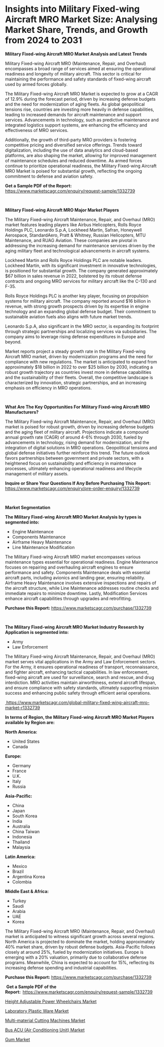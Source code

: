 <p><h1>Insights into Military Fixed-wing Aircraft MRO Market Size: Analysing Market Share, Trends, and Growth from 2024 to 2031</h1></p><p><strong>Military Fixed-wing Aircraft MRO Market Analysis and Latest Trends</strong></p>
<p><p>Military Fixed-wing Aircraft MRO (Maintenance, Repair, and Overhaul) encompasses a broad range of services aimed at ensuring the operational readiness and longevity of military aircraft. This sector is critical for maintaining the performance and safety standards of fixed-wing aircraft used by armed forces globally.</p><p>The Military Fixed-wing Aircraft MRO Market is expected to grow at a CAGR of 12.9% during the forecast period, driven by increasing defense budgets and the need for modernization of aging fleets. As global geopolitical tensions rise, countries are investing more heavily in defense capabilities, leading to increased demands for aircraft maintenance and support services. Advancements in technology, such as predictive maintenance and integrated logistics support systems, are enhancing the efficiency and effectiveness of MRO services.</p><p>Additionally, the growth of third-party MRO providers is fostering competitive pricing and diversified service offerings. Trends toward digitalization, including the use of data analytics and cloud-based platforms, are also shaping the market, allowing for improved management of maintenance schedules and reduced downtime. As armed forces continue to prioritize operational readiness, the Military Fixed-wing Aircraft MRO Market is poised for substantial growth, reflecting the ongoing commitment to defense and aviation safety.</p></p>
<p><strong>Get a Sample PDF of the Report:&nbsp;</strong> <a href="https://www.marketscagr.com/enquiry/request-sample/1332739?utm_campaign=1557&utm_medium=2&utm_source=Github&utm_content=ia&utm_term=12102024&utm_id=military-fixed-wing-aircraft-mro">https://www.marketscagr.com/enquiry/request-sample/1332739</a></p>
<p>&nbsp;</p>
<p><strong>Military Fixed-wing Aircraft MRO Major Market Players</strong></p>
<p><p>The Military Fixed-wing Aircraft Maintenance, Repair, and Overhaul (MRO) market features leading players like Airbus Helicopters, Rolls Royce Holdings PLC, Leonardo S.p.A, Lockheed Martin, Safran, Honeywell Aerospace, StandardAero, Pratt & Whitney, Russian Helicopters, MTU Maintenance, and RUAG Aviation. These companies are pivotal in addressing the increasing demand for maintenance services driven by the aging military fleet and technological advancements in aircraft systems.</p><p>Lockheed Martin and Rolls Royce Holdings PLC are notable leaders. Lockheed Martin, with its significant investment in innovative technologies, is positioned for substantial growth. The company generated approximately $67 billion in sales revenue in 2022, bolstered by its robust defense contracts and ongoing MRO services for military aircraft like the C-130 and F-35.</p><p>Rolls Royce Holdings PLC is another key player, focusing on propulsion systems for military aircraft. The company reported around $16 billion in revenue, with strong growth prospects driven by its expertise in engine technology and an expanding global defense budget. Their commitment to sustainable aviation fuels also aligns with future market trends.</p><p>Leonardo S.p.A, also significant in the MRO sector, is expanding its footprint through strategic partnerships and localizing services via subsidiaries. The company aims to leverage rising defense expenditures in Europe and beyond.</p><p>Market reports project a steady growth rate in the Military Fixed-wing Aircraft MRO market, driven by modernization programs and the need for compliance with new regulations. The market is anticipated to expand from approximately $18 billion in 2022 to over $25 billion by 2030, indicating a robust growth trajectory as countries invest more in defense capabilities and the sustainability of their fleets. Overall, the competitive landscape is characterized by innovation, strategic partnerships, and an increasing emphasis on efficiency in MRO operations.</p></p>
<p>&nbsp;</p>
<p><strong>What Are The Key Opportunities For Military Fixed-wing Aircraft MRO Manufacturers?</strong></p>
<p><p>The Military Fixed-wing Aircraft Maintenance, Repair, and Overhaul (MRO) market is poised for robust growth, driven by increasing defense budgets and the aging fleet of military aircraft. Projections indicate a compound annual growth rate (CAGR) of around 4-6% through 2030, fueled by advancements in technology, rising demand for modernization, and the integration of digital solutions in MRO operations. Geopolitical tensions and global defense initiatives further reinforce this trend. The future outlook favors partnerships between government and private sectors, with a heightened focus on sustainability and efficiency in maintenance processes, ultimately enhancing operational readiness and lifecycle management of military assets.</p></p>
<p><strong>Inquire or Share Your Questions If Any Before Purchasing This Report:</strong> <a href="https://www.marketscagr.com/enquiry/pre-order-enquiry/1332739?utm_campaign=1557&utm_medium=2&utm_source=Github&utm_content=ia&utm_term=12102024&utm_id=military-fixed-wing-aircraft-mro">https://www.marketscagr.com/enquiry/pre-order-enquiry/1332739</a></p>
<p>&nbsp;</p>
<p><strong>Market Segmentation</strong></p>
<p><strong>The Military Fixed-wing Aircraft MRO Market Analysis by types is segmented into:</strong></p>
<p><ul><li>Engine Maintenance</li><li>Components Maintenance</li><li>Airframe Heavy Maintenance</li><li>Line Maintenance Modification</li></ul></p>
<p><p>The Military Fixed-wing Aircraft MRO market encompasses various maintenance types essential for operational readiness. Engine Maintenance focuses on repairing and overhauling aircraft engines to ensure performance and safety. Components Maintenance deals with essential aircraft parts, including avionics and landing gear, ensuring reliability. Airframe Heavy Maintenance involves extensive inspections and repairs of the aircraft structure, while Line Maintenance addresses routine checks and immediate repairs to minimize downtime. Lastly, Modification Services enhance aircraft capabilities through upgrades and retrofitting.</p></p>
<p><strong>Purchase this Report:&nbsp;</strong><a href="https://www.marketscagr.com/purchase/1332739?utm_campaign=1557&utm_medium=2&utm_source=Github&utm_content=ia&utm_term=12102024&utm_id=military-fixed-wing-aircraft-mro">https://www.marketscagr.com/purchase/1332739</a></p>
<p>&nbsp;</p>
<p><strong>The Military Fixed-wing Aircraft MRO Market Industry Research by Application is segmented into:</strong></p>
<p><ul><li>Army</li><li>Law Enforcement</li></ul></p>
<p><p>The Military Fixed-wing Aircraft Maintenance, Repair, and Overhaul (MRO) market serves vital applications in the Army and Law Enforcement sectors. For the Army, it ensures operational readiness of transport, reconnaissance, and fighter aircraft, enhancing tactical capabilities. In law enforcement, fixed-wing aircraft are used for surveillance, search and rescue, and drug interdiction. MRO activities maintain airworthiness, extend aircraft lifespan, and ensure compliance with safety standards, ultimately supporting mission success and enhancing public safety through efficient aerial operations.</p></p>
<p><a href="https://www.marketscagr.com/global-military-fixed-wing-aircraft-mro-market-r1332739?utm_campaign=1557&utm_medium=2&utm_source=Github&utm_content=ia&utm_term=12102024&utm_id=military-fixed-wing-aircraft-mro">&nbsp;https://www.marketscagr.com/global-military-fixed-wing-aircraft-mro-market-r1332739</a></p>
<p><strong>In terms of Region, the Military Fixed-wing Aircraft MRO Market Players available by Region are:</strong></p>
<p>
    <p> <strong> North America: </strong>
        <ul>
            <li>United States</li>
            <li>Canada</li>
        </ul>
        </p> 
    <p> <strong> Europe: </strong>
        <ul>
            <li>Germany</li>
            <li>France</li>
            <li>U.K.</li>
            <li>Italy</li>
            <li>Russia</li>
        </ul>
        </p> 
    <p> <strong> Asia-Pacific: </strong>
        <ul>
            <li>China</li>
            <li>Japan</li>
            <li>South Korea</li>
            <li>India</li>
            <li>Australia</li>
            <li>China Taiwan</li>
            <li>Indonesia</li>
            <li>Thailand</li>
            <li>Malaysia</li>
        </ul>
        </p> 
    <p> <strong> Latin America: </strong>
        <ul>
            <li>Mexico</li>
            <li>Brazil</li>
            <li>Argentina Korea</li>
            <li>Colombia</li>
        </ul>
        </p> 
    <p> <strong> Middle East & Africa: </strong>
        <ul>
            <li>Turkey</li>
            <li>Saudi</li>
            <li>Arabia</li>
            <li>UAE</li>
            <li>Korea</li>
        </ul>
    </p>
    </p>
<p><p>The Military Fixed-wing Aircraft MRO (Maintenance, Repair, and Overhaul) market is anticipated to witness significant growth across several regions. North America is projected to dominate the market, holding approximately 40% market share, driven by robust defense budgets. Asia-Pacific follows closely at around 25%, fueled by modernization initiatives. Europe is emerging with a 20% valuation, primarily due to collaborative defense programs. Meanwhile, China is expected to account for 15%, reflecting its increasing defense spending and industrial capabilities.</p></p>
<p><strong>Purchase this Report: </strong><a href="https://www.marketscagr.com/purchase/1332739?utm_campaign=1557&utm_medium=2&utm_source=Github&utm_content=ia&utm_term=12102024&utm_id=military-fixed-wing-aircraft-mro">https://www.marketscagr.com/purchase/1332739</a></p>
<p>&nbsp;<strong>Get a Sample PDF of the Report:&nbsp;&nbsp;</strong><a href="https://www.marketscagr.com/enquiry/request-sample/1332739?utm_campaign=1557&utm_medium=2&utm_source=Github&utm_content=ia&utm_term=12102024&utm_id=military-fixed-wing-aircraft-mro">https://www.marketscagr.com/enquiry/request-sample/1332739</a></p>
<p><strong></strong></p>
<p><p><a href="https://www.linkedin.com/pulse/market-forecasting-change-global-height-adjustable-power-9tawe?utm_campaign=1557&utm_medium=2&utm_source=Github&utm_content=ia&utm_term=12102024&utm_id=military-fixed-wing-aircraft-mro">Height Adjustable Power Wheelchairs Market</a></p><p><a href="https://github.com/abbislposival/Market-Research-Report-List-1/blob/main/laboratory-plastic-ware-market.md?utm_campaign=1557&utm_medium=2&utm_source=Github&utm_content=ia&utm_term=12102024&utm_id=military-fixed-wing-aircraft-mro">Laboratory Plastic Ware Market</a></p><p><a href="https://www.linkedin.com/pulse/multi-material-cutting-machines-industry-forecast-market-bxelc?utm_campaign=1557&utm_medium=2&utm_source=Github&utm_content=ia&utm_term=12102024&utm_id=military-fixed-wing-aircraft-mro">Multi-material Cutting Machines Market</a></p><p><a href="https://www.linkedin.com/pulse/bus-acu-air-conditioning-unit-market-size-growth-trends-industry-r9blc?utm_campaign=1557&utm_medium=2&utm_source=Github&utm_content=ia&utm_term=12102024&utm_id=military-fixed-wing-aircraft-mro">Bus ACU (Air Conditioning Unit) Market</a></p><p><a href="https://github.com/ParvinKhatun77/Market-Research-Report-List-1/blob/main/gum-market.md?utm_campaign=1557&utm_medium=2&utm_source=Github&utm_content=ia&utm_term=12102024&utm_id=military-fixed-wing-aircraft-mro">Gum Market</a></p></p>